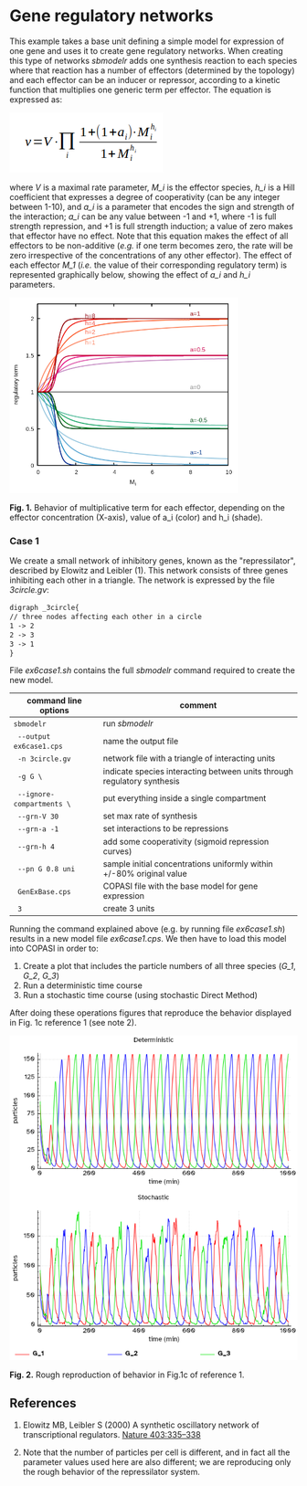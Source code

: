 # Gene regulatory networks

This example takes a base unit defining a simple model for expression of one gene and uses it to create gene regulatory networks. When creating this type of networks *sbmodelr* adds one synthesis reaction to each species where that reaction has a number of effectors (determined by the topology) and each effector can be an inducer or repressor, according to a kinetic function that multiplies one generic term per effector. The equation is expressed as:

![Generic equation for regulatory synthesis networks](Eq1.png)

where *V* is a maximal rate parameter, *M_i* is the effector species, *h_i* is a Hill coefficient that expresses a degree of cooperativity (can be any integer between 1-10), and *a_i* is a parameter that encodes the sign and strength of the interaction; *a_i* can be any value between -1 and +1, where -1 is full strength repression, and +1 is full strength induction; a value of zero makes that effector have no effect. Note that this equation makes the effect of all effectors to be non-additive (*e.g.* if one term becomes zero, the rate will be zero irrespective of the concentrations of any other effector). The effect of each effector *M_1* (*i.e.* the value of their corresponding regulatory term) is represented graphically below, showing the effect of *a_i* and *h_i* parameters.

![Generic equation for regulatory synthesis networks](regfunction_400.png)

__Fig. 1.__ Behavior of multiplicative term for each effector, depending on the effector concentration (X-axis), value of a_i (color) and h_i (shade).

### Case 1

We create a small network of inhibitory genes, known as the "repressilator", described by Elowitz and Leibler (1). This network consists of three genes inhibiting each other in a triangle. The network is expressed by the file *3circle.gv*:

```
digraph _3circle{
// three nodes affecting each other in a circle
1 -> 2
2 -> 3
3 -> 1
}
```


File *ex6case1.sh* contains the full *sbmodelr* command required to create the new model.

| command line options       | comment                                                                |
| -------------------------- | ---------------------------------------------------------------------- |
|``sbmodelr``                | run *sbmodelr*                                                         |
|`` --output ex6case1.cps``  | name the output file                                                   |
|`` -n 3circle.gv``          | network file with a triangle of interacting units                      |
|`` -g G \``                 | indicate species interacting between units through regulatory synthesis|
|`` --ignore-compartments \``| put everything inside a single compartment                             |
|`` --grn-V 30``             | set max rate of synthesis                                              |
|`` --grn-a -1``             | set interactions to be repressions                                     |
|`` --grn-h 4``              | add some cooperativity (sigmoid repression curves)                     |
|`` --pn G 0.8 uni``         | sample initial concentrations uniformly within +/-80% original value   |
|`` GenExBase.cps``          | COPASI file with the base model for gene expression                    |
|`` 3``                      | create 3 units                                                         |

Running the command explained above (e.g. by running file *ex6case1.sh*) results in a new model file *ex6case1.cps*.
We then have to load this model into COPASI in order to:

 1. Create a plot that includes the particle numbers of all three species (*G_1*, *G_2*, *G_3*)
 2. Run a deterministic time course
 3. Run a stochastic time course (using stochastic Direct Method)

 After doing these operations figures that reproduce the behavior displayed in Fig. 1c reference 1 (see note 2).

![Deterministic and stochastic time course of repressilator model](ex6_fig2.png)

__Fig. 2.__ Rough reproduction of behavior in Fig.1c of reference 1.

## References

1. Elowitz MB, Leibler S (2000) A synthetic oscillatory network of transcriptional regulators. [Nature 403:335–338](https://doi.org/10.1038/35002125)

2. Note that the number of particles per cell is different, and in fact all the parameter values used here are also different; we are reproducing only the rough behavior of the repressilator system.
